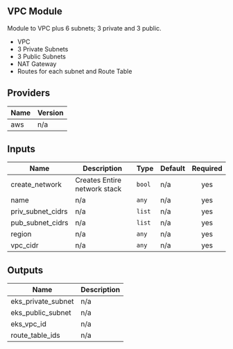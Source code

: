 ## VPC Module

Module to VPC plus 6 subnets; 3 private and 3 public.

* VPC
* 3 Private Subnets
* 3 Public Subnets
* NAT Gateway
* Routes for each subnet and Route Table 

## Providers

| Name | Version |
|------|---------|
| aws | n/a |

## Inputs

| Name | Description | Type | Default | Required |
|------|-------------|------|---------|:-----:|
| create\_network | Creates Entire network stack | `bool` | n/a | yes |
| name | n/a | `any` | n/a | yes |
| priv\_subnet\_cidrs | n/a | `list` | n/a | yes |
| pub\_subnet\_cidrs | n/a | `list` | n/a | yes |
| region | n/a | `any` | n/a | yes |
| vpc\_cidr | n/a | `any` | n/a | yes |

## Outputs

| Name | Description |
|------|-------------|
| eks\_private\_subnet | n/a |
| eks\_public\_subnet | n/a |
| eks\_vpc\_id | n/a |
| route\_table\_ids | n/a |
